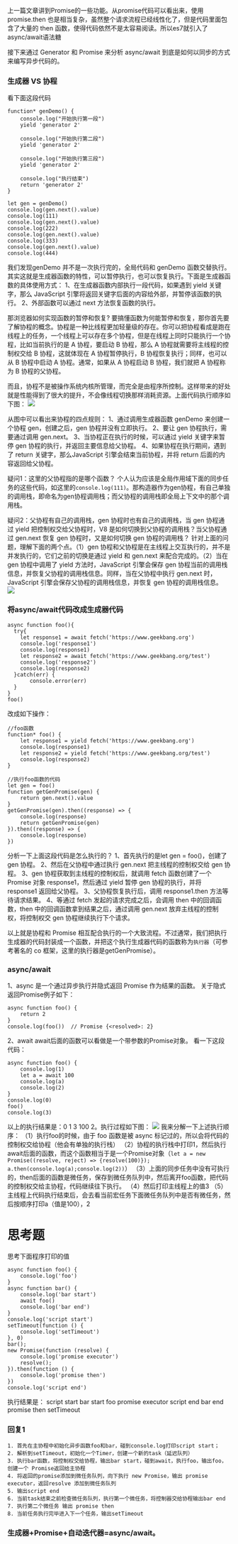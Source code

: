 上一篇文章讲到Promise的一些功能。从promise代码可以看出来，使用 promise.then 也是相当复杂，虽然整个请求流程已经线性化了，但是代码里面包含了大量的 then 函数，使得代码依然不是太容易阅读。所以es7就引入了async/await语法糖

接下来通过 Generator 和 Promise 来分析 async/await 到底是如何以同步的方式来编写异步代码的。

### 生成器 VS 协程
看下面这段代码
```
function* genDemo() {
    console.log("开始执行第一段")
    yield 'generator 2'

    console.log("开始执行第二段")
    yield 'generator 2'

    console.log("开始执行第三段")
    yield 'generator 2'

    console.log("执行结束")
    return 'generator 2'
}

let gen = genDemo()
console.log(gen.next().value)
console.log(111)
console.log(gen.next().value)
console.log(222)
console.log(gen.next().value)
console.log(333)
console.log(gen.next().value)
console.log(444)
```
我们发现genDemo 并不是一次执行完的，全局代码和 genDemo 函数交替执行。其实这就是生成器函数的特性，可以暂停执行，也可以恢复执行。下面是生成器函数的具体使用方式：
1、在生成器函数内部执行一段代码，如果遇到 yield 关键字，那么 JavaScript 引擎将返回关键字后面的内容给外部，并暂停该函数的执行。
2、外部函数可以通过 next 方法恢复函数的执行。


那浏览器如何实现函数的暂停和恢复?
要搞懂函数为何能暂停和恢复，那你首先要了解协程的概念。协程是一种比线程更加轻量级的存在。你可以把协程看成是跑在线程上的任务，一个线程上可以存在多个协程，但是在线程上同时只能执行一个协程，比如当前执行的是 A 协程，要启动 B 协程，那么 A 协程就需要将主线程的控制权交给 B 协程，这就体现在 A 协程暂停执行，B 协程恢复执行；同样，也可以从 B 协程中启动 A 协程。通常，如果从 A 协程启动 B 协程，我们就把 A 协程称为 B 协程的父协程。

而且，协程不是被操作系统内核所管理，而完全是由程序所控制。这样带来的好处就是性能得到了很大的提升，不会像线程切换那样消耗资源。上面代码执行顺序如下图：
![](https://static001.geekbang.org/resource/image/5e/37/5ef98bd693bcd5645e83418b0856e437.png)

从图中可以看出来协程的四点规则：
1、通过调用生成器函数 genDemo 来创建一个协程 gen，创建之后，gen 协程并没有立即执行。
2、要让 gen 协程执行，需要通过调用 gen.next。
3、当协程正在执行的时候，可以通过 yield 关键字来暂停 gen 协程的执行，并返回主要信息给父协程。
4、如果协程在执行期间，遇到了 return 关键字，那么JavaScript 引擎会结束当前协程，并将 return 后面的内容返回给父协程。

疑问1：这里的父协程指的是哪个函数？
个人认为应该是全局作用域下面的同步任务的这些代码，如这里的`console.log(111)`。那构造器作为gen协程，有自己单独的调用栈，即命名为gen协程调用栈；而父协程的调用栈即全局上下文中的那个调用栈。

疑问2：父协程有自己的调用栈，gen 协程时也有自己的调用栈，当 gen 协程通过 yield 把控制权交给父协程时，V8 是如何切换到父协程的调用栈？当父协程通过 gen.next 恢复 gen 协程时，又是如何切换 gen 协程的调用栈？
针对上面的问题，理解下面的两个点。（1）gen 协程和父协程是在主线程上交互执行的，并不是并发执行的，它们之前的切换是通过 yield 和 gen.next 来配合完成的。（2）当在 gen 协程中调用了 yield 方法时，JavaScript 引擎会保存 gen 协程当前的调用栈信息，并恢复父协程的调用栈信息。同样，当在父协程中执行 gen.next 时，JavaScript 引擎会保存父协程的调用栈信息，并恢复 gen 协程的调用栈信息。
![](https://static001.geekbang.org/resource/image/92/40/925f4a9a1c85374352ee93c5e3c41440.png)


### 将async/await代码改成生成器代码
```
async function foo(){
  try{
    let response1 = await fetch('https://www.geekbang.org')
    console.log('response1')
    console.log(response1)
    let response2 = await fetch('https://www.geekbang.org/test')
    console.log('response2')
    console.log(response2)
  }catch(err) {
       console.error(err)
  }
}
foo()
```
改成如下操作：
```
//foo函数
function* foo() {
    let response1 = yield fetch('https://www.geekbang.org')
    console.log(response1)
    let response2 = yield fetch('https://www.geekbang.org/test')
    console.log(response2)
}

//执行foo函数的代码
let gen = foo()
function getGenPromise(gen) {
    return gen.next().value
}
getGenPromise(gen).then((response) => {
    console.log(response)
    return getGenPromise(gen)
}).then((response) => {
    console.log(response)
})
```
分析一下上面这段代码是怎么执行的？
1、首先执行的是let gen = foo()，创建了 gen 协程。
2、然后在父协程中通过执行 gen.next 把主线程的控制权交给 gen 协程。
3、gen 协程获取到主线程的控制权后，就调用 fetch 函数创建了一个 Promise 对象 response1，然后通过 yield 暂停 gen 协程的执行，并将 response1 返回给父协程。
3、父协程恢复执行后，调用 response1.then 方法等待请求结果。
4、等通过 fetch 发起的请求完成之后，会调用 then 中的回调函数，then 中的回调函数拿到结果之后，通过调用 gen.next 放弃主线程的控制权，将控制权交 gen 协程继续执行下个请求。

以上就是协程和 Promise 相互配合执行的一个大致流程。不过通常，我们把执行生成器的代码封装成一个函数，并把这个执行生成器代码的函数称为`执行器`（可参考著名的 co 框架，这里的执行器是getGenPromise）。

### async/await
1、async 是一个通过异步执行并隐式返回 Promise 作为结果的函数。
关于隐式返回Promise例子如下：
```
async function foo() {
    return 2
}
console.log(foo())  // Promise {<resolved>: 2}
```

2、await
await后面的函数可以看做是一个带参数的Promise对象。
看一下这段代码：
```
async function foo() {
    console.log(1)
    let a = await 100
    console.log(a)
    console.log(2)
}
console.log(0)
foo()
console.log(3)
```
以上的执行结果是：0 1 3 100 2。执行过程如下图：
![](https://static001.geekbang.org/resource/image/8d/94/8dcd8cfa77d43d1fb928d8b001229b94.png)
我来分解一下上述执行顺序：
（1）执行foo的时候，由于 foo 函数是被 async 标记过的，所以会将代码的控制权交给协程（他会有单独的执行栈）
（2）协程的执行栈中打印1，然后执行await后面的函数，而这个函数相当于是一个Promise对象（`let a = new Promise((resolve, reject) => {resolve(100)}); a.then(console.log(a);console.log(2))`）
（3）上面的同步任务中没有可执行的，then后面的函数是微任务，保存到微任务队列中，然后离开foo函数，把代码的控制权交给主协程，代码继续往下执行。
（4）然后打印主线程上的值3
（5）主线程上代码执行结束后，会去看当前宏任务下面微任务队列中是否有微任务，然后按顺序打印a（值是100），2



# 思考题
思考下面程序打印的值
```
async function foo() {
    console.log('foo')
}
async function bar() {
    console.log('bar start')
    await foo()
    console.log('bar end')
}
console.log('script start')
setTimeout(function () {
    console.log('setTimeout')
}, 0)
bar();
new Promise(function (resolve) {
    console.log('promise executor')
    resolve();
}).then(function () {
    console.log('promise then')
})
console.log('script end')
```
执行结果是：
script start
bar start
foo
promise executor
script end
bar end
promise then
setTimeout


### 回复1
```
1. 首先在主协程中初始化异步函数foo和bar，碰到console.log打印script start；
2. 解析到setTimeout，初始化一个Timer，创建一个新的task（延迟队列）
3. 执行bar函数，将控制权交给协程，输出bar start，碰到await，执行foo，输出foo，创建一个 Promise返回给主协程
4. 将返回的promise添加到微任务队列，向下执行 new Promise，输出 promise executor，返回resolve 添加到微任务队列
5. 输出script end
6. 当前task结束之前检查微任务队列，执行第一个微任务，将控制器交给协程输出bar end
7. 执行第二个微任务 输出 promise then
8. 当前任务执行完毕进入下一个任务，输出setTimeout
```

### 生成器+Promise+自动迭代器=async/await。



